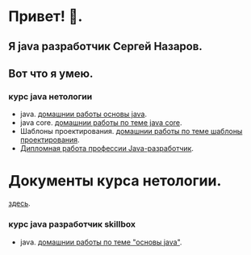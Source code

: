 # Привет! 👋.
## Я java разработчик Сергей Назаров.
## Вот что я умею.
### курс java нетологии
- java. [домашнии работы основы java](https://github.com/Rik137/Rik137/blob/main/HOME_WORKS_JAVA.md).
- java core. [домашнии работы по теме java core](https://github.com/Rik137/Rik137/blob/main/HOME_WORKS_JAVA_CORE.md).
- Шаблоны проектирования. [домашнии работы по теме шаблоны проектирования](https://github.com/Rik137/Rik137/blob/main/%D0%A8%D0%B0%D0%B1%D0%BB%D0%BE%D0%BD%D1%8B%20%D0%BF%D1%80%D0%BE%D0%B5%D0%BA%D1%82%D0%B8%D1%80%D0%BE%D0%B2%D0%B0%D0%BD%D0%B8%D1%8F.md).
- [Дипломная работа профессии Java-разработчик](https://github.com/Rik137/MainWork). 
#
# Документы курса нетологии.
[здесь](https://drive.google.com/file/d/1yRL0kPC1RSE0u7WEQuZkq6HLo9iopgBa/view?usp=share_link).

### курс java разработчик skillbox
- java. [домашнии работы по теме "основы java"](https://github.com/Rik137/HomeWorks-in-Skillbox/blob/main/README.md).

